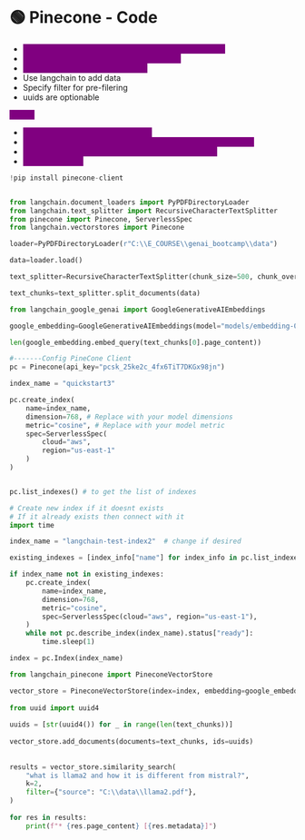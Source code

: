 # 🟢 Pinecone - Code

* <mark style="color:purple;background-color:purple;">**API Key required, can be generated on pinecone site**</mark>
* <mark style="color:purple;background-color:purple;">**In free plan, you can create only 1 project**</mark>
* <mark style="color:purple;background-color:purple;">**Can be configured for any cloud**</mark>
* Use langchain to add data
* Specify filter for pre-filering
* uuids are optionable

<mark style="color:purple;background-color:purple;">**Steps:**</mark>

* <mark style="color:purple;background-color:purple;">**Instantiate pinecone with api-key**</mark>
* <mark style="color:purple;background-color:purple;">**Create index ⇒ specify embedding lenght, cloud, region etc**</mark>
* <mark style="color:purple;background-color:purple;">**Instantiate vector store with index and embedding**</mark>
* <mark style="color:purple;background-color:purple;">**add documents**</mark>

```python
!pip install pinecone-client


from langchain.document_loaders import PyPDFDirectoryLoader
from langchain.text_splitter import RecursiveCharacterTextSplitter
from pinecone import Pinecone, ServerlessSpec
from langchain.vectorstores import Pinecone

loader=PyPDFDirectoryLoader(r"C:\\E_COURSE\\genai_bootcamp\\data")

data=loader.load()

text_splitter=RecursiveCharacterTextSplitter(chunk_size=500, chunk_overlap=50)

text_chunks=text_splitter.split_documents(data)

from langchain_google_genai import GoogleGenerativeAIEmbeddings

google_embedding=GoogleGenerativeAIEmbeddings(model="models/embedding-001")

len(google_embedding.embed_query(text_chunks[0].page_content))

#-------Config PineCone Client
pc = Pinecone(api_key="pcsk_25ke2c_4fx6TiT7DKGx98jn")

index_name = "quickstart3"

pc.create_index(
    name=index_name,
    dimension=768, # Replace with your model dimensions
    metric="cosine", # Replace with your model metric
    spec=ServerlessSpec(
        cloud="aws",
        region="us-east-1"
    ) 
)


pc.list_indexes() # to get the list of indexes

# Create new index if it doesnt exists
# If it already exists then connect with it
import time

index_name = "langchain-test-index2"  # change if desired

existing_indexes = [index_info["name"] for index_info in pc.list_indexes()]

if index_name not in existing_indexes:
    pc.create_index(
        name=index_name,
        dimension=768,
        metric="cosine",
        spec=ServerlessSpec(cloud="aws", region="us-east-1"),
    )
    while not pc.describe_index(index_name).status["ready"]:
        time.sleep(1)

index = pc.Index(index_name)

from langchain_pinecone import PineconeVectorStore

vector_store = PineconeVectorStore(index=index, embedding=google_embedding)vector_store
 
from uuid import uuid4
 
uuids = [str(uuid4()) for _ in range(len(text_chunks))]
 
vector_store.add_documents(documents=text_chunks, ids=uuids)
 
 
results = vector_store.similarity_search(
    "what is llama2 and how it is different from mistral?",
    k=2,
    filter={"source": "C:\\data\\llama2.pdf"},
)
 
for res in results:
    print(f"* {res.page_content} [{res.metadata}]")
 
```
